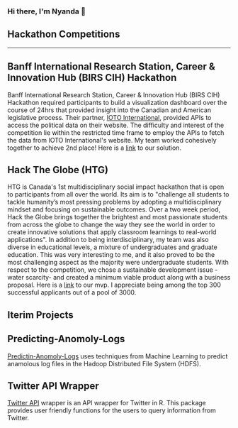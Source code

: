 ### Hi there, I'm Nyanda 👋  

<!--
<img src="https://img.shields.io/badge/LinkedIn-0077B5?style=for-the-badge&logo=linkedin&logoColor=white"> (https://www.linkedin.com/in/nredwood/)
-->

## Hackathon Competitions
---
## Banff International Research Station, Career & Innovation Hub (BIRS CIH) Hackathon
  
Banff International Research Station, Career & Innovation Hub (BIRS CIH) Hackathon required participants to build a visualization dashboard over the course of 24hrs that provided insight into the Canadian and American legislative process. Their partner, [IOTO International](http://www.ioto.ca), provided APIs to access the political data on their website. The difficulty and interest of the competition lie within the restricted time frame to employ the APIs to fetch the data from IOTO International's website. My team worked cohesively together to achieve 2nd place! Here is a [link](https://github.com/maderaroja/BIRS_CIH_dashboard) to our solution.
  
## Hack The Globe (HTG)  
  
HTG is Canada's 1st multidisciplinary social impact hackathon that is open to participants from all over the world. Its aim is to "challenge all students to tackle humanity’s most pressing problems by adopting a multidisciplinary mindset and focusing on sustainable outcomes. Over a two week period, Hack the Globe brings together the brightest and most passionate students from across the globe to change the way they see the world in order to create innovative solutions that apply classroom learnings to real-world applications". In addition to being interdisciplinary, my team was also diverse in educational levels, a mixture of undergraduates and graduate education. This was very interesting to me, and it also proved to be the most challenging aspect as the majority were undergraduate students. With respect to the competition, we chose a sustainable development issue - water scarcity- and created a minimum viable product along with a business proposal. Here is a [link](https://github.com/maderaroja/HTG-2022-Green-Water) to our mvp. I appreciate being among the top 300 successful applicants out of a pool of 3000. 
  
## Iterim Projects
  
## Predicting-Anomoly-Logs
[Predictin-Anomoly-Logs](https://github.com/maderaroja/Predicting-Anomoloy-Logs) uses techniques from Machine Learning to predict anamolous log files in the Hadoop Distributed File System (HDFS).
  
## Twitter API Wrapper
[Twitter API](https://github.com/maderaroja/twitterapiR) wrapper is an API wrapper for Twitter in R. This package provides user friendly functions for the users to query information from Twitter.


<!--
**maderaroja/maderaroja** is a ✨ _special_ ✨ repository because its `README.md` (this file) appears on your GitHub profile.

Here are some ideas to get you started:

- 🔭 I’m currently working on ...
- 🌱 I’m currently learning ...
- 👯 I’m looking to collaborate on ...
- 🤔 I’m looking for help with ...
- 💬 Ask me about ...
- 📫 How to reach me: ...
- 😄 Pronouns: ...
- ⚡ Fun fact: ...
-->
